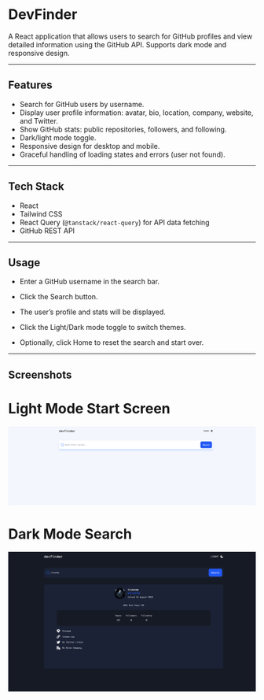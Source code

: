 # DevFinder

A React application that allows users to search for GitHub profiles and view detailed information using the GitHub API. Supports dark mode and responsive design.

---

## Features

- Search for GitHub users by username.
- Display user profile information: avatar, bio, location, company, website, and Twitter.
- Show GitHub stats: public repositories, followers, and following.
- Dark/light mode toggle.
- Responsive design for desktop and mobile.
- Graceful handling of loading states and errors (user not found).  

---

## Tech Stack

- React
- Tailwind CSS
- React Query (`@tanstack/react-query`) for API data fetching
- GitHub REST API

---

## Usage

- Enter a GitHub username in the search bar.

- Click the Search button.

- The user’s profile and stats will be displayed.

- Click the Light/Dark mode toggle to switch themes.

- Optionally, click Home to reset the search and start over.

---

## Screenshots

# Light Mode Start Screen
![Light Mode Start Screen](devfinder2.jpg)

# Dark Mode Search
![Dark Mode Search](devfinder3.jpg)

